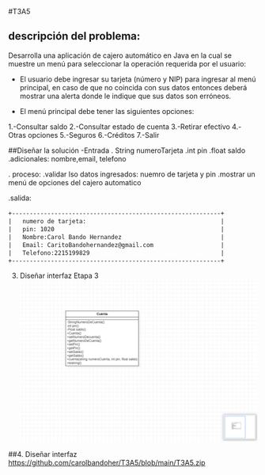 #T3A5
## descripción del problema:
Desarrolla una aplicación de cajero automático en Java en la cual se muestre un menú para seleccionar la operación requerida por el usuario:

- El usuario debe ingresar su tarjeta (número y NIP) para ingresar al menú principal, en caso de que no coincida con sus datos entonces deberá mostrar una alerta donde le indique que sus datos son erróneos.

- El menú principal debe tener las siguientes opciones:

1.-Consultar saldo
2.-Consultar estado de cuenta
3.-Retirar efectivo
4.-Otras opciones
5.-Seguros
6.-Créditos
7.-Salir

##Diseñar la solución
-Entrada 
. String numeroTarjeta
.int pin 
.float saldo
.adicionales: nombre,email, telefono 

. proceso:
.validar lso datos ingresados: nuemro de tarjeta y pin
.mostrar un menú de opciones del cajero automatico

.salida:
~~~
+-----------------------------------------------------------+
|   numero de tarjeta:                                      |
|   pin: 1020                                               |
|   Nombre:Carol Bando Hernandez                            |
|   Email: CaritoBandohernandez@gmail.com                   |
|   Telefono:2215199829                                     |
+-----------------------------------------------------------+
~~~




3. Diseñar interfaz
Etapa 3
![](https://github.com/carolbandoher/T3A5/blob/main/ta25.png)












##4. Diseñar interfaz 
https://github.com/carolbandoher/T3A5/blob/main/T3A5.zip




